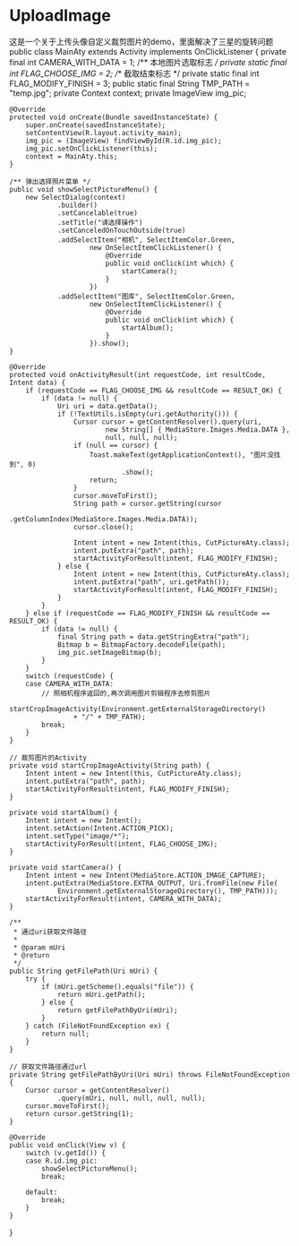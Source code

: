 # UploadImage
这是一个关于上传头像自定义裁剪图片的demo，里面解决了三星的旋转问题
public class MainAty extends Activity implements OnClickListener {
	private final int CAMERA_WITH_DATA = 1;
	/** 本地图片选取标志 */
	private static final int FLAG_CHOOSE_IMG = 2;
	/** 截取结束标志 */
	private static final int FLAG_MODIFY_FINISH = 3;
	public static final String TMP_PATH = "temp.jpg";
	private Context context;
	private ImageView img_pic;

	@Override
	protected void onCreate(Bundle savedInstanceState) {
		super.onCreate(savedInstanceState);
		setContentView(R.layout.activity_main);
		img_pic = (ImageView) findViewById(R.id.img_pic);
		img_pic.setOnClickListener(this);
		context = MainAty.this;
	}

	/** 弹出选择照片菜单 */
	public void showSelectPictureMenu() {
		new SelectDialog(context)
				.builder()
				.setCancelable(true)
				.setTitle("请选择操作")
				.setCanceledOnTouchOutside(true)
				.addSelectItem("相机", SelectItemColor.Green,
						new OnSelectItemClickListener() {
							@Override
							public void onClick(int which) {
								startCamera();
							}
						})
				.addSelectItem("图库", SelectItemColor.Green,
						new OnSelectItemClickListener() {
							@Override
							public void onClick(int which) {
								startAlbum();
							}
						}).show();
	}

	@Override
	protected void onActivityResult(int requestCode, int resultCode, Intent data) {
		if (requestCode == FLAG_CHOOSE_IMG && resultCode == RESULT_OK) {
			if (data != null) {
				Uri uri = data.getData();
				if (!TextUtils.isEmpty(uri.getAuthority())) {
					Cursor cursor = getContentResolver().query(uri,
							new String[] { MediaStore.Images.Media.DATA },
							null, null, null);
					if (null == cursor) {
						Toast.makeText(getApplicationContext(), "图片没找到", 0)
								.show();
						return;
					}
					cursor.moveToFirst();
					String path = cursor.getString(cursor
							.getColumnIndex(MediaStore.Images.Media.DATA));
					cursor.close();

					Intent intent = new Intent(this, CutPictureAty.class);
					intent.putExtra("path", path);
					startActivityForResult(intent, FLAG_MODIFY_FINISH);
				} else {
					Intent intent = new Intent(this, CutPictureAty.class);
					intent.putExtra("path", uri.getPath());
					startActivityForResult(intent, FLAG_MODIFY_FINISH);
				}
			}
		} else if (requestCode == FLAG_MODIFY_FINISH && resultCode == RESULT_OK) {
			if (data != null) {
				final String path = data.getStringExtra("path");
				Bitmap b = BitmapFactory.decodeFile(path);
				img_pic.setImageBitmap(b);
			}
		}
		switch (requestCode) {
		case CAMERA_WITH_DATA:
			// 照相机程序返回的,再次调用图片剪辑程序去修剪图片
			startCropImageActivity(Environment.getExternalStorageDirectory()
					+ "/" + TMP_PATH);
			break;
		}
	}

	// 裁剪图片的Activity
	private void startCropImageActivity(String path) {
		Intent intent = new Intent(this, CutPictureAty.class);
		intent.putExtra("path", path);
		startActivityForResult(intent, FLAG_MODIFY_FINISH);
	}

	private void startAlbum() {
		Intent intent = new Intent();
		intent.setAction(Intent.ACTION_PICK);
		intent.setType("image/*");
		startActivityForResult(intent, FLAG_CHOOSE_IMG);
	}

	private void startCamera() {
		Intent intent = new Intent(MediaStore.ACTION_IMAGE_CAPTURE);
		intent.putExtra(MediaStore.EXTRA_OUTPUT, Uri.fromFile(new File(
				Environment.getExternalStorageDirectory(), TMP_PATH)));
		startActivityForResult(intent, CAMERA_WITH_DATA);
	}

	/**
	 * 通过uri获取文件路径
	 * 
	 * @param mUri
	 * @return
	 */
	public String getFilePath(Uri mUri) {
		try {
			if (mUri.getScheme().equals("file")) {
				return mUri.getPath();
			} else {
				return getFilePathByUri(mUri);
			}
		} catch (FileNotFoundException ex) {
			return null;
		}
	}

	// 获取文件路径通过url
	private String getFilePathByUri(Uri mUri) throws FileNotFoundException {
		Cursor cursor = getContentResolver()
				.query(mUri, null, null, null, null);
		cursor.moveToFirst();
		return cursor.getString(1);
	}

	@Override
	public void onClick(View v) {
		switch (v.getId()) {
		case R.id.img_pic:
			showSelectPictureMenu();
			break;

		default:
			break;
		}
	}

}

